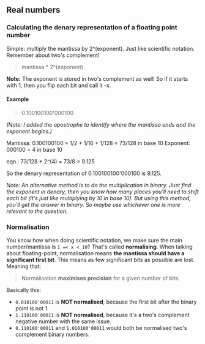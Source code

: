 Real numbers
------------

### Calculating the denary representation of a floating point number

Simple: multiply the mantissa by 2^(exponent). Just like scientific notation.
Remember about two's complement!

  > mantissa * 2^(exponent)

**Note:** The exponent is stored in two's complement as well! So if it starts
with 1, then you flip each bit and call it -x.


#### Example

  > 0.100100100'000100

*(Note: I added the apostrophe to identify where the mantissa ends and the
exponent begins.)*

Mantissa: 0.100100100 = 1/2 + 1/16 + 1/128 = 73/128 in base 10
Exponent: 000100 = 4 in base 10

eqn.: 73/128 * 2^(4) = 73/8 = 9.125

So the denary representation of 0.100100100'000100 is 9.125.

*Note: An alternative method is to do the multiplication in binary. Just find
the exponent in denary, then you know how many places you'll need to shift each
bit (it's just like multiplying by 10 in base 10). But using this method, you'll
get the answer in binary. So maybe use whichever one is more relevant to the
question.*


### Normalisation

You know how when doing scientific notation, we make sure the main
number/mantissa is `1 =< x < 10`? That's called **normalising**. When talking
about floating-point, normalisation means **the mantissa should have a
significant first bit**. This means as few significant bits as possible are
lost. Meaning that:

  > Normalisation **maximises precision** for a given number of bits.

Basically this:

  * `0.010100'00011` is **NOT normalised**, because the first bit after the
    binary point is not 1.
  * `1.110100'00011` is **NOT normalised**, because it's a two's complement
    negative number with the same issue.
  * `0.110100'00011` and `1.010100'00011` would both be normalised two's
    complement binary numbers.
